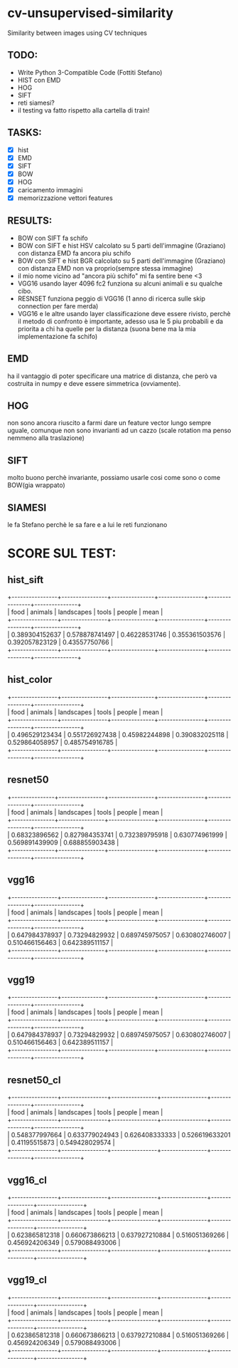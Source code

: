 # cv-unsupervised-similarity
Similarity between images using CV techniques 

## TODO:

* Write Python 3-Compatible Code (Fottiti Stefano)
* HIST con EMD
* HOG
* SIFT
* reti siamesi?
* il testing va fatto rispetto alla cartella di train!

## TASKS:

- [x] hist
- [x] EMD
- [x] SIFT
- [x] BOW
- [x] HOG
- [x] caricamento immagini
- [x] memorizzazione vettori features

## RESULTS:

* BOW con SIFT fa schifo
* BOW con SIFT e hist HSV calcolato su 5 parti dell'immagine (Graziano) con distanza EMD fa ancora piu schifo
* BOW con SIFT e hist BGR calcolato su 5 parti dell'immagine (Graziano) con distanza EMD non va proprio(sempre stessa immagine)
* il mio nome vicino ad "ancora più schifo" mi fa sentire bene <3
* VGG16 usando layer 4096 fc2 funziona su alcuni animali e su qualche cibo. 
* RESNSET funziona peggio di VGG16 (1 anno di ricerca sulle skip connection per fare merda)
* VGG16 e le altre usando layer classificazione deve essere rivisto, perchè il metodo di confronto è importante, adesso usa le 5 piu probabili e da priorita a chi ha quelle per la distanza (suona bene ma la mia implementazione fa schifo)


## EMD

ha il vantaggio di poter specificare una matrice di distanza, che però va costruita in numpy e deve essere simmetrica (ovviamente).

## HOG

non sono ancora riuscito a farmi dare un feature vector lungo sempre uguale, comunque non sono invarianti ad un cazzo (scale rotation ma penso nemmeno alla traslazione)

## SIFT

molto buono perchè invariante, possiamo usarle cosi come sono o come BOW(gia wrappato)

## SIAMESI

le fa Stefano perchè le sa fare e a lui le reti funzionano

# SCORE SUL TEST:

## hist_sift
+----------------+----------------+---------------+----------------+----------------+---------------+  
|      food      |    animals     |   landscapes  |     tools      |     people     |      mean     |  
+----------------+----------------+---------------+----------------+----------------+---------------+  
| 0.389304152637 | 0.578878741497 | 0.46228531746 | 0.355361503576 | 0.392057823129 | 0.43557750766 |  
+----------------+----------------+---------------+----------------+----------------+---------------+  

## hist_color
+----------------+----------------+---------------+----------------+----------------+----------------+  
|      food      |    animals     |   landscapes  |     tools      |     people     |      mean      |  
+----------------+----------------+---------------+----------------+----------------+----------------+  
| 0.496529123434 | 0.551726927438 | 0.45982244898 | 0.390832025118 | 0.529864058957 | 0.485754916785 |  
+----------------+----------------+---------------+----------------+----------------+----------------+  

## resnet50
+---------------+----------------+----------------+----------------+----------------+----------------+  
|      food     |    animals     |   landscapes   |     tools      |     people     |      mean      |  
+---------------+----------------+----------------+----------------+----------------+----------------+  
| 0.68323896562 | 0.827984353741 | 0.732389795918 | 0.630774961999 | 0.569891439909 | 0.688855903438 |  
+---------------+----------------+----------------+----------------+----------------+----------------+  

## vgg16
+----------------+---------------+----------------+----------------+----------------+----------------+  
|      food      |    animals    |   landscapes   |     tools      |     people     |      mean      |  
+----------------+---------------+----------------+----------------+----------------+----------------+  
| 0.647984378937 | 0.73294829932 | 0.689745975057 | 0.630802746007 | 0.510466156463 | 0.642389511157 |  
+----------------+---------------+----------------+----------------+----------------+----------------+  

## vgg19
+----------------+---------------+----------------+----------------+----------------+----------------+  
|      food      |    animals    |   landscapes   |     tools      |     people     |      mean      |  
+----------------+---------------+----------------+----------------+----------------+----------------+  
| 0.647984378937 | 0.73294829932 | 0.689745975057 | 0.630802746007 | 0.510466156463 | 0.642389511157 |  
+----------------+---------------+----------------+----------------+----------------+----------------+  

## resnet50_cl
+----------------+----------------+----------------+----------------+---------------+----------------+  
|      food      |    animals     |   landscapes   |     tools      |     people    |      mean      |  
+----------------+----------------+----------------+----------------+---------------+----------------+  
| 0.548377997664 | 0.633779024943 | 0.626408333333 | 0.526619633201 | 0.41195515873 | 0.549428029574 |  
+----------------+----------------+----------------+----------------+---------------+----------------+  

## vgg16_cl
+----------------+----------------+----------------+----------------+----------------+----------------+  
|      food      |    animals     |   landscapes   |     tools      |     people     |      mean      |  
+----------------+----------------+----------------+----------------+----------------+----------------+  
| 0.623865812318 | 0.660673866213 | 0.637927210884 | 0.516051369266 | 0.456924206349 | 0.579088493006 |  
+----------------+----------------+----------------+----------------+----------------+----------------+  

## vgg19_cl
+----------------+----------------+----------------+----------------+----------------+----------------+  
|      food      |    animals     |   landscapes   |     tools      |     people     |      mean      |  
+----------------+----------------+----------------+----------------+----------------+----------------+  
| 0.623865812318 | 0.660673866213 | 0.637927210884 | 0.516051369266 | 0.456924206349 | 0.579088493006 |  
+----------------+----------------+----------------+----------------+----------------+----------------+  


